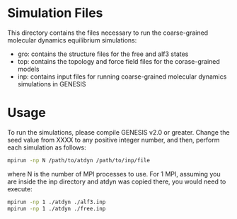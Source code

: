 # Simulation Files

This directory contains the files necessary to run the coarse-grained
molecular dynamics equilibrium simulations:

- gro: contains the structure files for the free and alf3 states
- top: contains the topology and force field files for the corase-grained models
- inp: contains input files for running coarse-grained molecular dynamics simulations in GENESIS

# Usage
To run the simulations, please compile GENESIS v2.0 or greater. Change the seed value
from XXXX to any positive integer number, and then, perform each simulation as follows:

```bash
mpirun -np N /path/to/atdyn /path/to/inp/file
```

where N is the number of MPI processes to use. For 1 MPI, assuming you are inside
the inp directory and atdyn was copied there, you would need to execute:

```bash
mpirun -np 1 ./atdyn ./alf3.inp
mpirun -np 1 ./atdyn ./free.inp
```
